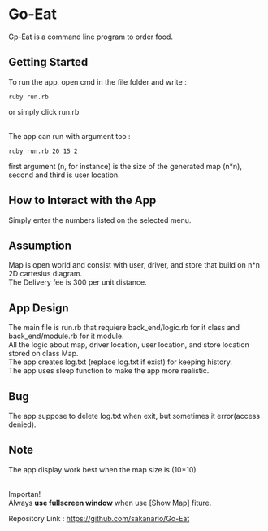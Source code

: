 # Go-Eat
Gp-Eat is a command line program to order food.


## Getting Started
To run the app, open cmd in the file folder and write : 

```
ruby run.rb
```

or simply click run.rb<br /><br />

The app can run with argument too : 

```
ruby run.rb 20 15 2
```

first argument (n, for instance) is the size of the generated map (n*n),<br />
second and third is user location. <br />


## How to Interact with the App
Simply enter the numbers listed on the selected menu.


## Assumption
Map is open world and consist with user, driver, and store that build on n*n 2D cartesius diagram.<br />
The Delivery fee is 300 per unit distance.


## App Design
The main file is run.rb that requiere back_end/logic.rb for it class and back_end/module.rb for it module.<br />
All the logic about map, driver location, user location, and store location stored on class Map. <br />
The app creates log.txt (replace log.txt if exist) for keeping history. <br />
The app uses sleep function to make the app more realistic.


## Bug
The app suppose to delete log.txt when exit, but sometimes it error(access denied).


## Note 
The app display work best when the map size is (10*10). <br /><br />

Importan!<br />
Always **use fullscreen window** when use [Show Map] fiture.


Repository Link : 
https://github.com/sakanario/Go-Eat



